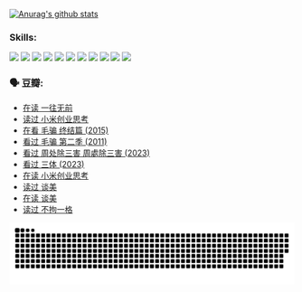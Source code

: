 
[![Anurag's github stats](https://github-readme-stats.vercel.app/api?username=w940853815)](https://github.com/anuraghazra/github-readme-stats)

### Skills:

<code><img height="32" src="https://cdn.jsdelivr.net/npm/simple-icons@v5/icons/python.svg"></code>
<code><img height="32" src="https://cdn.jsdelivr.net/npm/simple-icons@v5/icons/javascript.svg"></code>
<code><img height="32" src="https://cdn.jsdelivr.net/npm/simple-icons@v5/icons/django.svg"></code>
<code><img height="32" src="https://cdn.jsdelivr.net/npm/simple-icons@v5/icons/flask.svg"></code>
<code><img height="32" src="https://cdn.jsdelivr.net/npm/simple-icons@v5/icons/vuetify.svg"></code>
<code><img height="32" src="https://cdn.jsdelivr.net/npm/simple-icons@v5/icons/git.svg"></code>
<code><img height="32" src="https://cdn.jsdelivr.net/npm/simple-icons@v5/icons/docker.svg"></code>
<code><img height="32" src="https://cdn.jsdelivr.net/npm/simple-icons@v5/icons/postgresql.svg"></code>
<code><img height="32" src="https://cdn.jsdelivr.net/npm/simple-icons@v5/icons/elasticsearch.svg"></code>
<code><img height="32" src="https://cdn.jsdelivr.net/npm/simple-icons@v5/icons/macos.svg"></code>
<code><img height="32" src="https://cdn.jsdelivr.net/npm/simple-icons@v5/icons/linux.svg"></code>

### 🗣 豆瓣:

<!-- DOUBAN-ACTIVITIES:START -->
- [在读 一往无前](https://www.douban.com/people/136069238/status/4590507310/?_i=14932948)
- [读过 小米创业思考](https://www.douban.com/people/136069238/status/4590506983/?_i=14932948)
- [在看 毛骗 终结篇‎ (2015)](https://www.douban.com/people/136069238/status/4581971924/?_i=14932948)
- [看过 毛骗 第二季‎ (2011)](https://www.douban.com/people/136069238/status/4581971810/?_i=14932948)
- [看过 周处除三害 周處除三害‎ (2023)](https://www.douban.com/people/136069238/status/4575646701/?_i=14932948)
- [看过 三体‎ (2023)](https://www.douban.com/people/136069238/status/4574263039/?_i=14932948)
- [在读 小米创业思考](https://www.douban.com/people/136069238/status/4572047905/?_i=14932948)
- [读过 谈美](https://www.douban.com/people/136069238/status/4572047629/?_i=14932948)
- [在读 谈美](https://www.douban.com/people/136069238/status/4560861771/?_i=14932948)
- [读过 不拘一格](https://www.douban.com/people/136069238/status/4560861445/?_i=14932948)
<!-- DOUBAN-ACTIVITIES:END -->


![Snake animation](https://raw.githubusercontent.com/w940853815/w940853815/output/github-contribution-grid-snake.svg)

<!--
**w940853815/w940853815** is a ✨ _special_ ✨ repository because its `README.md` (this file) appears on your GitHub profile.

Here are some ideas to get you started:

- 🔭 I’m currently working on ...
- 🌱 I’m currently learning ...
- 👯 I’m looking to collaborate on ...
- 🤔 I’m looking for help with ...
- 💬 Ask me about ...
- 📫 How to reach me: ...
- 😄 Pronouns: ...
- ⚡ Fun fact: ...
-->
